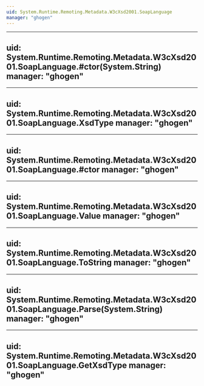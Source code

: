 ```yaml
---
uid: System.Runtime.Remoting.Metadata.W3cXsd2001.SoapLanguage
manager: "ghogen"
---
```


---
uid: System.Runtime.Remoting.Metadata.W3cXsd2001.SoapLanguage.#ctor(System.String)
manager: "ghogen"
---

---
uid: System.Runtime.Remoting.Metadata.W3cXsd2001.SoapLanguage.XsdType
manager: "ghogen"
---

---
uid: System.Runtime.Remoting.Metadata.W3cXsd2001.SoapLanguage.#ctor
manager: "ghogen"
---

---
uid: System.Runtime.Remoting.Metadata.W3cXsd2001.SoapLanguage.Value
manager: "ghogen"
---

---
uid: System.Runtime.Remoting.Metadata.W3cXsd2001.SoapLanguage.ToString
manager: "ghogen"
---

---
uid: System.Runtime.Remoting.Metadata.W3cXsd2001.SoapLanguage.Parse(System.String)
manager: "ghogen"
---

---
uid: System.Runtime.Remoting.Metadata.W3cXsd2001.SoapLanguage.GetXsdType
manager: "ghogen"
---
